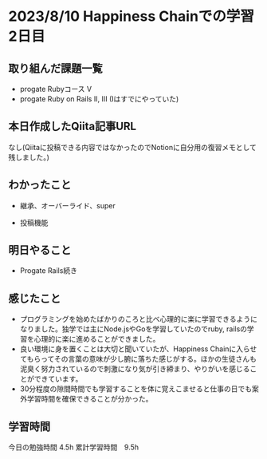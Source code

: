 # 2023/8/10 Happiness Chainでの学習2日目

## 取り組んだ課題一覧
- progate Rubyコース  V
- progate Ruby on Rails II, III (Iはすでにやっていた)
## 本日作成したQiita記事URL
なし(Qiitaに投稿できる内容ではなかったのでNotionに自分用の復習メモとして残しました。)

## わかったこと
- 継承、オーバーライド、super

- 投稿機能

## 明日やること
- Progate Rails続き

## 感じたこと
- プログラミングを始めたばかりのころと比べ心理的に楽に学習できるようになりました。独学では主にNode.jsやGoを学習していたのでruby, railsの学習を心理的に楽に進めることができました。
- 良い環境に身を置くことは大切と聞いていたが、Happiness Chainに入らせてもらってその言葉の意味が少し腑に落ちた感じがする。ほかの生徒さんも泥臭く努力されているので刺激になり気が引き締まり、やりがいを感じることができています。
- 30分程度の隙間時間でも学習することを体に覚えこませると仕事の日でも案外学習時間を確保できることが分かった。


## 学習時間
今日の勉強時間 4.5h
累計学習時間　9.5h


